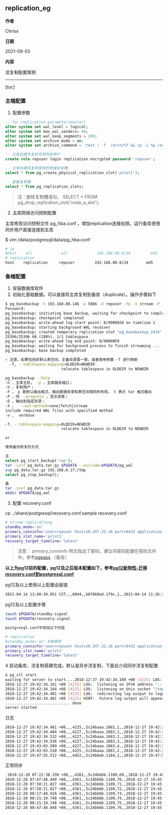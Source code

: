 ## replication_eg

**作者**

Chrisx

**日期**

2021-09-03

**内容**

流复制配置案例

----

[toc]

### 主端配置

1. 配置参数

```sql
-- for replication parameter(master)
alter system set wal_level = logical;
alter system set max_wal_senders= 40;
alter system set wal_keep_segments = 200;
alter system set archive_mode = on;
alter system set archive_command = 'test ! -f  /arch/%f && cp -i %p /arch/%f';

-- 主库创建流复制专用同步用户
create role repuser login replication encrypted password 'repuser';

-- 主库创建流复制使用的物理复制槽
select * from pg_create_physical_replication_slot('pslot1');

-- 查看复制槽
select * from pg_replication_slots;
```

> 注：删除复制槽语句， SELECT * FROM pg_drop_replication_slot('node_a_slot');

2. 主库网络访问控制配置

主库修改访问控制文件 pg_hba.conf ，增加replication连接权限。运行备库使用同步用户直接连接到主库

$ vim /data/postgresql/data/pg_hba.conf

```bash
# ip
#host    all             all             192.168.80.0/24         md5
# replication
host    replication     repuser         192.168.80.0/24        md5

```

<!--
[pg106@db2 ~]$ pg_basebackup -h 192.168.6.141 -p 5970 -U repuser -Fp -X stream -P -D /opt/pg106/data -v
pg_basebackup: could not connect to server: FATAL:  no pg_hba.conf entry for replication connection from host "192.168.6.142", user "repuser"
pg_basebackup: removing data directory "/opt/pg106/data"
-->

### 备端配置

1. 安装数据库软件
2. 初始化基础数据。可以直接将主库复制到备库（duplicate）。操作步骤如下

```bash
$ pg_basebackup -h 192.168.80.146 -p 5866 -U repuser -Fp -X stream -P -D /opt/hgdb/data -v 
Password:
pg_basebackup: initiating base backup, waiting for checkpoint to complete 
pg_basebackup: checkpoint completed
pg_basebackup: write-ahead log start point: 0/9000028 on timeline 1
pg_basebackup: starting background WAL receiver
pg_basebackup: created temporary replication slot "pg_basebackup_2434"
25396/25396 kB (100%), 1/1 tablespace
pg_basebackup: write-ahead log end point: 0/90000F8
pg_basebackup: waiting for background process to finish streaming ...
pg_basebackup: base backup completed

> 注意，如果包括非默认表空间，主备目录需一致，或者使用参数 -T 进行映射
  -T, --tablespace-mapping=OLDDIR=NEWDIR
                         relocate tablespace in OLDDIR to NEWDIR

pg_basebackup --help
-h ，主库主机， -p ，主库服务端口；
-U ，复制用户；
-F ， p 是默认输出格式，输出数据目录和表空间相同的布局， t 表示 tar 格式输出
-P ，同 --progress ，显示进度；
-D ，输出到指定目录；
-X ，  --wal-method=none|fetch|stream
include required WAL files with specified method
-v ,  verbose

-T, --tablespace-mapping=OLDDIR=NEWDIR
                         relocate tablespace in OLDDIR to NEWDIR

or

使用备份恢复的方式

主
select pg_start_backup('rep');
tar -czvf pg_data.tar.gz $PGDATA --exclude=$PGDATA/pg_wal
scp pg_data.tar.gz 192.168.6.17:/tmp
select pg_stop_backup();

备
tar -zxvf pg_data.tar.gz
mkdir $PGDATA/pg_wal
```

3. 配置 recovery.conf

cp ../share/postgresql/recovery.conf.sample recovery.conf

```bash
# stream replicationg
standby_mode='on'
primary_conninfo='user=repuser host=10.247.32.16 port=6432 application_name=pgrep1 keepalives_idle=60 keepalives_interval=10 keepalives_count=5'
primary_slot_name='pslot1'
recovery_target_timeline='latest'
```

> 注意： primary_conninfo 明文指出了密码，建议将密码配置在密码文件中。参考[pgpass](./pgpass.md) （备库）

**以上为pg12前的配置，pg12及之后版本配置如下，参考[pg12新特性-迁移recovery.conf到postgresql.conf](./pg_new_features/pg12新特性-迁移recovery.conf到postgresql.conf.md)**

pg12及以上使用以上配置会报错

```sh
2021-04-14 13:48:39.851 CST,,,6044,,607660ed.179c,1,,2021-04-14 11:26:37 CST,,0,WARNING,XX000,"could not flush dirty data: Function not implemented",,,,,,,,,""

```

pg12及以上配置步骤

```sh
touch $PGDATA/standby.signal
touch $PGDATA/recovery.signal

postgresql.conf中添加以下内容

# replication
#standby_mode='on' #被移除
primary_conninfo='user=repuser host=10.247.32.16 port=6432 application_name=pgrep1 keepalives_idle=60 keepalives_interval=10 keepalives_count=5'
primary_slot_name='pslot1'
recovery_target_timeline='latest'

```

4 启动备库，流复制搭建完成。默认是异步流复制，下面会介绍同步流复制配置

```bash
$ pg_ctl start
waiting for server to start....2018-12-27 19:42:34.160 +08 [4225] LOG:  listening on IPv4 address "0.0.0.0", port 6432
2018-12-27 19:42:34.161 +08 [4225] LOG:  listening on IPv6 address "::", port 6432
2018-12-27 19:42:34.164 +08 [4225] LOG:  listening on Unix socket "/tmp/.s.PGSQL.6432"
2018-12-27 19:42:34.481 +08 [4225] LOG:  redirecting log output to logging collector process
2018-12-27 19:42:34.481 +08 [4225] HINT:  Future log output will appear in directory "pg_log".
............................. done
server started
```

日志

```bash
2018-12-27 19:42:34.481 +08,,,4225,,5c24baaa.1081,1,,2018-12-27 19:42:34 +08,,0,LOG,00000,"ending log output to stderr",,"Future log output will go to log destination ""csvlog"".",,,,,,,""
2018-12-27 19:42:34.484 +08,,,4227,,5c24baaa.1083,1,,2018-12-27 19:42:34 +08,,0,LOG,00000,"database system was interrupted; last known up at 2018-12-27 19:09:31 +08",,,,,,,,,""
2018-12-27 19:42:34.532 +08,,,4227,,5c24baaa.1083,2,,2018-12-27 19:42:34 +08,,0,LOG,00000,"entering standby mode",,,,,,,,,""
2018-12-27 19:42:34.536 +08,,,4227,,5c24baaa.1083,3,,2018-12-27 19:42:34 +08,1/0,0,LOG,00000,"redo starts at 2A/7330E518",,,,,,,,,""
2018-12-27 19:43:03.509 +08,,,4227,,5c24baaa.1083,4,,2018-12-27 19:42:34 +08,1/0,0,LOG,00000,"consistent recovery state reached at 2B/E18304F8",,,,,,,,,""
2018-12-27 19:43:03.510 +08,,,4225,,5c24baaa.1081,2,,2018-12-27 19:42:34 +08,,0,LOG,00000,"database system is ready to accept read only connections",,,,,,,,,""
2018-12-27 19:47:55.512 +08,,,4452,,5c24bbeb.1164,1,,2018-12-27 19:47:55 +08,,0,LOG,00000,"started streaming WAL from primary at 2B/E2000000 on timeline 1",,,,,,,,,"
```

正常同步

```bash
 2018-12-28 07:22:38.330 +08,,,4361,,5c24bb6b.1109,69,,2018-12-27 19:45:47 +08,,0,LOG,00000,"recovery restart point at 2D/FEFAD5D8","last completed transaction was at log time 2018-12-28 06:35:57.33835+08",,,,,,,,""
2018-12-28 07:47:48.440 +08,,,4361,,5c24bb6b.1109,70,,2018-12-27 19:45:47 +08,,0,LOG,00000,"restartpoint starting: time",,,,,,,,,""
2018-12-28 07:50:21.827 +08,,,4361,,5c24bb6b.1109,71,,2018-12-27 19:45:47 +08,,0,LOG,00000,"restartpoint complete: wrote 1526 buffers (0.0%); 0 WAL file(s) added, 1 removed, 0 recycled; write=153.374 s, sync=0.003 s, total=153.387 s; sync files=35, longest=0.001 s, average=0.000 s; distance=16118 kB, estimate=686704 kB",,,,,,,,,""
2018-12-28 07:50:21.827 +08,,,4361,,5c24bb6b.1109,72,,2018-12-27 19:45:47 +08,,0,LOG,00000,"recovery restart point at 2D/FFF6B118","last completed transaction was at log time 2018-12-28 06:35:57.33835+08",,,,,,,,""
2018-12-28 08:17:48.928 +08,,,4361,,5c24bb6b.1109,73,,2018-12-27 19:45:47 +08,,0,LOG,00000,"restartpoint starting: time",,,,,,,,,""
2018-12-28 08:21:19.748 +08,,,4361,,5c24bb6b.1109,74,,2018-12-27 19:45:47 +08,,0,LOG,00000,"restartpoint complete: wrote 2099 buffers (0.1%); 0 WAL file(s) added, 1 removed, 0 recycled; write=210.801 s, sync=0.001 s, total=210.819 s; sync files=45, longest=0.001 s, average=0.000 s; distance=16979 kB, estimate=619732 kB",,,,,,,,,""
2018-12-28 08:21:19.748 +08,,,4361,,5c24bb6b.1109,75,,2018-12-27 19:45:47 +08,,0,LOG,00000,"recovery restart point at 2E/10000D0","last completed transaction was at log time 2018-12-28 08:24:00.208869+08",,,,,,,,""
2018-12-28 08:47:48.848 +08,,,4361,,5c24bb6b.1109,76,,2018-12-27 19:45:47 +08,,0,LOG,00000,"restartpoint starting: time",,,,,,,,,""

```
